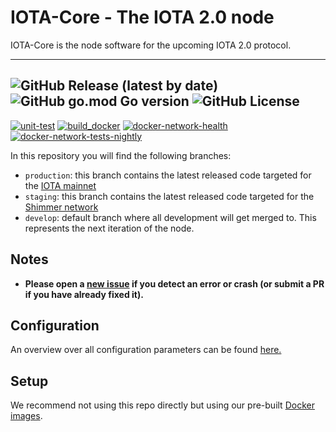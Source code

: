 # IOTA-Core - The IOTA 2.0 node

IOTA-Core is the node software for the upcoming IOTA 2.0 protocol.

---
![GitHub Release (latest by date)](https://img.shields.io/github/v/release/iotaledger/iota-core)
![GitHub go.mod Go version](https://img.shields.io/github/go-mod/go-version/iotaledger/iota-core?branch=develop)
![GitHub License](https://img.shields.io/github/license/iotaledger/iota-core?branch=develop)
---
[![unit-test](https://github.com/iotaledger/iota-core/actions/workflows/unit-test.yml/badge.svg?branch=develop)](https://github.com/iotaledger/iota-core/actions/workflows/unit-test.yml)
[![build_docker](https://github.com/iotaledger/iota-core/actions/workflows/build_docker.yml/badge.svg?branch=develop)](https://github.com/iotaledger/iota-core/actions/workflows/build_docker.yml)
[![docker-network-health](https://github.com/iotaledger/iota-core/actions/workflows/docker-network-health.yml/badge.svg?branch=develop)](https://github.com/iotaledger/iota-core/actions/workflows/docker-network-health.yml)
[![docker-network-tests-nightly](https://github.com/iotaledger/iota-core/actions/workflows/docker-network-tests-nightly.yml/badge.svg?branch=develop)](https://github.com/iotaledger/iota-core/actions/workflows/docker-network-tests-nightly.yml)

In this repository you will find the following branches:

- `production`: this branch contains the latest released code targeted for the [IOTA mainnet](https://iota.org)
- `staging`: this branch contains the latest released code targeted for the [Shimmer network](https://shimmer.network)
- `develop`: default branch where all development will get merged to. This represents the next iteration of the node.

## Notes

- **Please open a [new issue](https://github.com/iotaledger/iota-core/issues/new) if you detect an error or crash (or submit a PR if you have already fixed it).**

## Configuration

An overview over all configuration parameters can be found [here.](documentation/configuration.md)

## Setup
We recommend not using this repo directly but using our pre-built [Docker images](https://hub.docker.com/r/iotaledger/iota-core).
